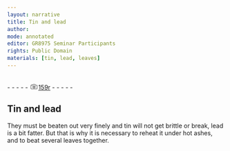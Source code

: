 ```yaml
---
layout: narrative
title: Tin and lead
author:
mode: annotated
editor: GR8975 Seminar Participants
rights: Public Domain
materials: [tin, lead, leaves]
---
```


 <br/>- - - - - <a href="http://gallica.bnf.fr/ark:/12148/btv1b10500001g/f323.item.r="><img src="../assets/photo-icon.png" alt="folio image: " style="display:inline-block; margin-bottom:-3px;"/>159r</a> - - - - - <br/> 
## Tin and lead

 
They must be beaten out very finely and tin will not get brittle or break, lead is a bit fatter. But that is why it is necessary to reheat it under hot ashes, and to beat several leaves together.
 